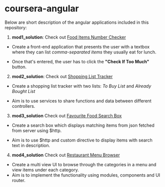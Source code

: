 # coursera-angular

Below are short description of the angular applications included in this repository:

1. **mod1_solution**: Check out
[Food Items Number Checker](https://nivedhithavenkatachalam.github.io/coursera-angular/mod1_solution/ "Assignment 1")

  * Create a front-end application that presents the user with a textbox where they can list _comma-separated items_ they usually eat for lunch.

  * Once that's entered, the user has to click the **"Check If Too Much"** button. 

2. **mod2_solution**: Check out 
[Shopping List Tracker](https://nivedhithavenkatachalam.github.io/coursera-angular/mod2_solution/ "Assignment 2")

  * Create a shopping list tracker with two lists: *To Buy List* and *Already Bought List*

  * Aim is to use services to share functions and data between different controllers. 

3. **mod3_solution** Check out [Favourite Food Search Box](https://nivedhithavenkatachalam.github.io/coursera-angular/mod3_solution/ "Assignment 3")

  * Create a search box which displays matching items from json fetched from server using $http.

  * Aim is to use $http and custom directive to display items with search text in description.

4. **mod4_solution** Check out [Restaurant Menu Browser](https://nivedhithavenkatachalam.github.io/coursera-angular/mod4_solution/ "Assignment 4")
  * Create a multi view UI to browse through the categories in a menu and view items under each category.
  * Aim is to implement the functionality using modules, components and UI router. 
